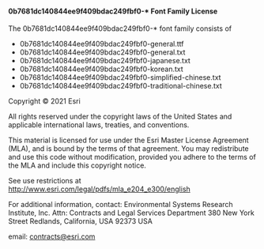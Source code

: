 #### 0b7681dc140844ee9f409bdac249fbf0-* Font Family License

The 0b7681dc140844ee9f409bdac249fbf0-* font family consists of

* 0b7681dc140844ee9f409bdac249fbf0-general.ttf
* 0b7681dc140844ee9f409bdac249fbf0-general.txt
* 0b7681dc140844ee9f409bdac249fbf0-japanese.txt
* 0b7681dc140844ee9f409bdac249fbf0-korean.txt
* 0b7681dc140844ee9f409bdac249fbf0-simplified-chinese.txt
* 0b7681dc140844ee9f409bdac249fbf0-traditional-chinese.txt

Copyright © 2021 Esri

All rights reserved under the copyright laws of the United States and applicable international laws, treaties, and conventions.

This material is licensed for use under the Esri Master License Agreement (MLA), and is bound by the terms of that agreement. You may redistribute and use this code without modification, provided you adhere to the terms of the MLA and include this copyright notice.

See use restrictions at http://www.esri.com/legal/pdfs/mla_e204_e300/english

For additional information, contact: Environmental Systems Research Institute, Inc. Attn: Contracts and Legal Services Department 380 New York Street Redlands, California, USA 92373 USA

email: contracts@esri.com
